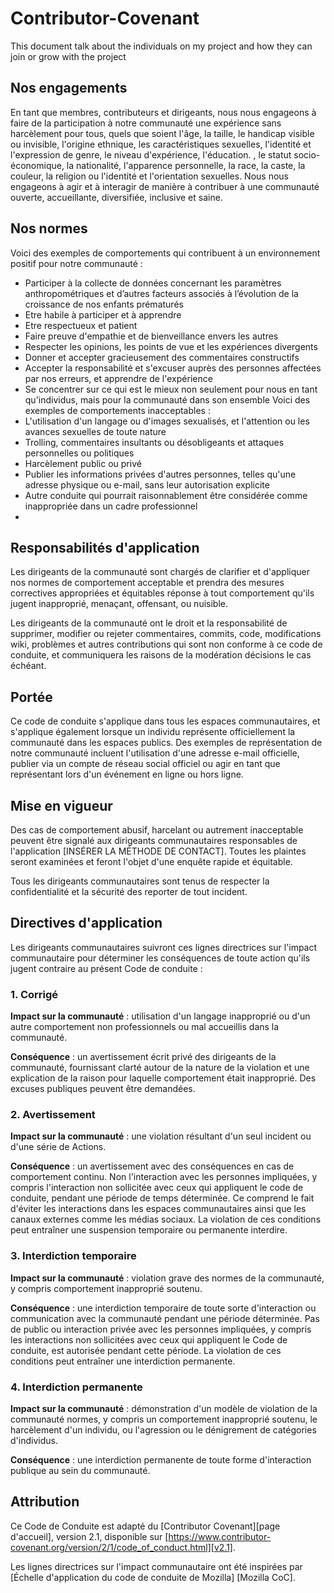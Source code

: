 # Contributor-Covenant
This document talk about the individuals on my project and how they can join or grow with the project 
## Nos engagements
En tant que membres, contributeurs et dirigeants, nous nous engageons à faire de la participation à notre communauté une expérience sans harcèlement pour tous, quels que soient l'âge, la taille, le handicap visible ou invisible, l'origine ethnique, les caractéristiques sexuelles, l'identité et l'expression de genre, le niveau d'expérience, l'éducation. , le statut socio-économique, la nationalité, l'apparence personnelle, la race, la caste, la couleur, la religion ou l'identité et l'orientation sexuelles.
Nous nous engageons à agir et à interagir de manière à contribuer à une communauté ouverte, accueillante, diversifiée, inclusive et saine.

## Nos normes
Voici des exemples de comportements qui contribuent à un environnement positif pour notre communauté :
* Participer à la collecte de données concernant les paramètres anthropométriques et d’autres facteurs associés à l’évolution de la croissance de nos enfants prématurés
*	Etre  habile à participer et à apprendre
* Etre respectueux et patient
* Faire preuve d'empathie et de bienveillance envers les autres
* Respecter les opinions, les points de vue et les expériences divergents
*	Donner et accepter gracieusement des commentaires constructifs
*	Accepter la responsabilité et s'excuser auprès des personnes affectées par nos erreurs, et apprendre de l'expérience
*	Se concentrer sur ce qui est le mieux non seulement pour nous en tant qu'individus, mais pour la communauté dans son ensemble
Voici des exemples de comportements inacceptables :
*	L'utilisation d'un langage ou d'images sexualisés, et l'attention ou les avances sexuelles de toute nature
*	Trolling, commentaires insultants ou désobligeants et attaques personnelles ou politiques
*	Harcèlement public ou privé
*	Publier les informations privées d'autres personnes, telles qu'une adresse physique ou e-mail, sans leur autorisation explicite
*	Autre conduite qui pourrait raisonnablement être considérée comme inappropriée dans un cadre professionnel
*	
## Responsabilités d'application

Les dirigeants de la communauté sont chargés de clarifier et d'appliquer nos normes de
comportement acceptable et prendra des mesures correctives appropriées et équitables
réponse à tout comportement qu'ils jugent inapproprié, menaçant, offensant,
ou nuisible.

Les dirigeants de la communauté ont le droit et la responsabilité de supprimer, modifier ou rejeter
commentaires, commits, code, modifications wiki, problèmes et autres contributions qui sont
non conforme à ce code de conduite, et communiquera les raisons de la modération
décisions le cas échéant.

## Portée

Ce code de conduite s'applique dans tous les espaces communautaires, et s'applique également lorsque
un individu représente officiellement la communauté dans les espaces publics.
Des exemples de représentation de notre communauté incluent l'utilisation d'une adresse e-mail officielle,
publier via un compte de réseau social officiel ou agir en tant que
représentant lors d'un événement en ligne ou hors ligne.

## Mise en vigueur

Des cas de comportement abusif, harcelant ou autrement inacceptable peuvent être
signalé aux dirigeants communautaires responsables de l'application
[INSÉRER LA MÉTHODE DE CONTACT].
Toutes les plaintes seront examinées et feront l'objet d'une enquête rapide et équitable.

Tous les dirigeants communautaires sont tenus de respecter la confidentialité et la sécurité des
reporter de tout incident.

## Directives d'application

Les dirigeants communautaires suivront ces lignes directrices sur l'impact communautaire pour déterminer
les conséquences de toute action qu'ils jugent contraire au présent Code de conduite :

### 1. Corrigé

**Impact sur la communauté** : utilisation d'un langage inapproprié ou d'un autre comportement
non professionnels ou mal accueillis dans la communauté.

**Conséquence** : un avertissement écrit privé des dirigeants de la communauté, fournissant
clarté autour de la nature de la violation et une explication de la raison pour laquelle
comportement était inapproprié. Des excuses publiques peuvent être demandées.

### 2. Avertissement

**Impact sur la communauté** : une violation résultant d'un seul incident ou d'une série de
Actions.

**Conséquence** : un avertissement avec des conséquences en cas de comportement continu. Non
l'interaction avec les personnes impliquées, y compris l'interaction non sollicitée avec
ceux qui appliquent le code de conduite, pendant une période de temps déterminée. Ce
comprend le fait d'éviter les interactions dans les espaces communautaires ainsi que les canaux externes
comme les médias sociaux. La violation de ces conditions peut entraîner une suspension temporaire ou permanente
interdire.

### 3. Interdiction temporaire

**Impact sur la communauté** : violation grave des normes de la communauté, y compris
comportement inapproprié soutenu.

**Conséquence** : une interdiction temporaire de toute sorte d'interaction ou
communication avec la communauté pendant une période déterminée. Pas de public ou
interaction privée avec les personnes impliquées, y compris les interactions non sollicitées
avec ceux qui appliquent le Code de conduite, est autorisée pendant cette période.
La violation de ces conditions peut entraîner une interdiction permanente.

### 4. Interdiction permanente

**Impact sur la communauté** : démonstration d'un modèle de violation de la communauté
normes, y compris un comportement inapproprié soutenu, le harcèlement d'un
individu, ou l'agression ou le dénigrement de catégories d'individus.

**Conséquence** : une interdiction permanente de toute forme d'interaction publique au sein du
communauté.

## Attribution

Ce Code de Conduite est adapté du [Contributor Covenant][page d'accueil],
version 2.1, disponible sur
[https://www.contributor-covenant.org/version/2/1/code_of_conduct.html][v2.1].

Les lignes directrices sur l'impact communautaire ont été inspirées par
[Échelle d'application du code de conduite de Mozilla] [Mozilla CoC].
